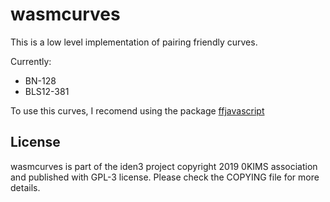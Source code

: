 ﻿# wasmcurves

This is a low level implementation of pairing friendly curves.

Currently:

* BN-128
* BLS12-381

To use this curves, I recomend using the package [ffjavascript](https://github.com/iden3/ffjavascript#readme)



## License

wasmcurves is part of the iden3 project copyright 2019 0KIMS association and published with GPL-3 license. Please check the COPYING file for more details.
